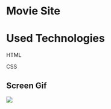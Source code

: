 <h1> Movie Site </h1>

<h1> Used Technologies </h1>

HTML

CSS

<h2> Screen Gif </h2>

![](site.gif)